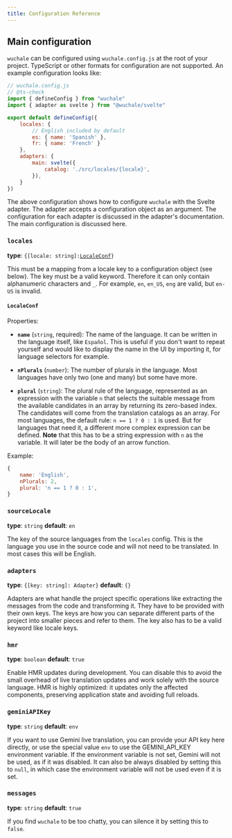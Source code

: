 ```yaml
---
title: Configuration Reference
---
```


## Main configuration

`wuchale` can be configured using `wuchale.config.js` at the root of your
project. TypeScript or other formats for configuration are not supported. An
example configuration looks like:

```javascript
// wuchale.config.js
// @ts-check
import { defineConfig } from "wuchale"
import { adapter as svelte } from "@wuchale/svelte"

export default defineConfig({
    locales: {
        // English included by default
        es: { name: 'Spanish' },
        fr: { name: 'French' }
    },
    adapters: {
        main: svelte({
            catalog: './src/locales/{locale}',
        }),
    }
})
```

The above configuration shows how to configure `wuchale` with the Svelte
adapter. The adapter accepts a configuration object as an argument. The
configuration for each adapter is discussed in the adapter's documentation. The
main configuration is discussed here.

### `locales`

**type**: `{[locale: string]:`[`LocaleConf`](#localeconf)`}`

This must be a mapping from a locale key to a configuration object (see below).
The key must be a valid keyword. Therefore it can only contain alphanumeric
characters and `_`. For example, `en`, `en_US`, `eng` are valid, but `en-US` is
invalid.

#### `LocaleConf`

Properties:

- **`name`** (`string`, required): The name of the language. It can be written
    in the language itself, like `Español`. This is useful if you don't want to
    repeat yourself and would like to display the name in the UI by importing it,
    for language selectors for example.

- **`nPlurals`** (`number`): The number of plurals in the language. Most
    languages have only two (one and many) but some have more.

- **`plural`** (`string`): The plural rule of the language, represented as an
    expression with the variable `n` that selects the suitable message from the
    available candidates in an array by returning its zero-based index. The
    candidates will come from the translation catalogs as an array. For most
    languages, the default rule: `n == 1 ? 0 : 1` is used. But for languages that
    need it, a different more complex expression can be defined. **Note** that this
    has to be a string expression with `n` as the variable. It will later be the
    body of an arrow function.

Example:

```javascript
{
    name: 'English',
    nPlurals: 2,
    plural: 'n == 1 ? 0 : 1',
}
```

### `sourceLocale`

**type**: `string`
**default**: `en`

The key of the source languages from the `locales` config. This is the language
you use in the source code and will not need to be translated. In most cases
this will be English.

### `adapters`

**type**: `{[key: string]: Adapter}`
**default**: `{}`

Adapters are what handle the project specific operations like extracting the
messages from the code and transforming it. They have to be provided with their
own keys. The keys are how you can separate different parts of the project into
smaller pieces and refer to them. The key also has to be a valid keyword like
locale keys.

### `hmr`

**type**: `boolean`
**default**: `true`

Enable HMR updates during development. You can disable this to avoid the small
overhead of live translation updates and work solely with the source language.
HMR is highly optimized: it updates only the affected components, preserving
application state and avoiding full reloads.

### `geminiAPIKey`

**type**: `string`
**default**: `env`

If you want to use Gemini live translation, you can provide your API key here
directly, or use the special value `env` to use the GEMINI_API_KEY environment
variable. If the environment variable is not set, Gemini will not be used, as
if it was disabled. It can also be always disabled by setting this to `null`,
in which case the environment variable will not be used even if it is set.

### `messages`

**type**: `string`
**default**: `true`

If you find `wuchale` to be too chatty, you can silence it by setting this to `false`.
